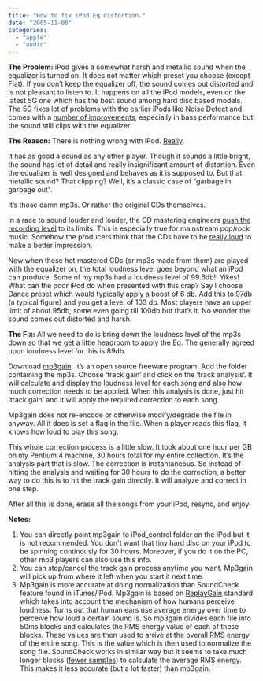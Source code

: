 ```yaml
---
title: "How to fix iPod Eq distortion."
date: "2005-11-08"
categories: 
  - "apple"
  - "audio"
---
```


**The Problem:** iPod gives a somewhat harsh and metallic sound when the equalizer is turned on. It does not matter which preset you choose (except Flat). If you don’t keep the equalizer off, the sound comes out distorted and is not pleasant to listen to. It happens on all the iPod models, even on the latest 5G one which has the best sound among hard disc based models. The 5G fixes lot of problems with the earlier iPods like Noise Defect and comes with a [number of improvements](http://www.ilounge.com/index.php/articles/comments/top-ten-things-techies-wanted-to-know-about-the-5g-iPod), especially in bass performance but the sound still clips with the equalizer.

**The Reason:** There is nothing wrong with iPod. [Really](http://machrone.home.comcast.net/playertest/distortion.htm).

It has as good a sound as any other player. Though it sounds a little bright, the sound has lot of detail and really insignificant amount of distortion. Even the equalizer is well designed and behaves as it is supposed to. But that metallic sound? That clipping? Well, it’s a classic case of “garbage in garbage out".

It’s those damn mp3s. Or rather the original CDs themselves.

In a race to sound louder and louder, the CD mastering engineers [push the recording level](http://www.johnvestman.com/disease.htm) to its limits. This is especially true for mainstream pop/rock music. Somehow the producers think that the CDs have to be [really loud](http://georgegraham.com/compress.html) to make a better impression.

Now when these hot mastered CDs (or mp3s made from them) are played with the equalizer on, the total loudness level goes beyond what an iPod can produce. Some of my mp3s had a loudness level of 99.6db!! Yikes! What can the poor iPod do when presented with this crap? Say I choose Dance preset which would typically apply a boost of 6 db. Add this to 97db (a typical figure) and you get a level of 103 db. Most players have an upper limit of about 95db, some even going till 100db but that’s it. No wonder the sound comes out distorted and harsh.

**The Fix:** All we need to do is bring down the loudness level of the mp3s down so that we get a little headroom to apply the Eq. The generally agreed upon loudness level for this is 89db.

Download [mp3gain](http://mp3gain.sourceforge.net/). It’s an open source freeware program. Add the folder containing the mp3s. Choose ‘track gain’ and click on the ‘track analysis’. It will calculate and display the loudness level for each song and also how much correction needs to be applied. When this analysis is done, just hit ‘track gain’ and it will apply the required correction to each song.

Mp3gain does not re-encode or otherwise modify/degrade the file in anyway. All it does is set a flag in the file. When a player reads this flag, it knows how loud to play this song.

This whole correction process is a little slow. It took about one hour per GB on my Pentium 4 machine, 30 hours total for my entire collection. It’s the analysis part that is slow. The correction is instantaneous. So instead of hitting the analysis and waiting for 30 hours to do the correction, a better way to do this is to hit the track gain directly. It will analyze and correct in one step.

After all this is done, erase all the songs from your iPod, resync, and enjoy!

**Notes:**

1. You can directly point mp3gain to iPod\_control folder on the iPod but it is not recommended. You don't want that tiny hard disc on your iPod to be spinning continously for 30 hours. Moreover, if you do it on the PC, other mp3 players can also use this info.
2. You can stop/cancel the track gain process anytime you want. Mp3gain will pick up from where it left when you start it next time.
3. Mp3gain is more accurate at doing normalization than SoundCheck feature found in iTunes/iPod. Mp3gain is based on [ReplayGain](http://replaygain.hydrogenaudio.org/) standard which takes into account the mechanism of how humans perceive loudness. Turns out that human ears use average energy over time to perceive how loud a certain sound is. So mp3gain divides each file into 50ms blocks and calculates the RMS energy value of each of these blocks. These values are then used to arrive at the overall RMS energy of the entire song. This is the value which is then used to normalize the song file. SoundCheck works in similar way but it seems to take much longer blocks ([fewer samples](http://www.hydrogenaudio.org/forums/index.php?showtopic=39018&view=findpost&p=345591)) to calculate the average RMS energy. This makes it less accurate (but a lot faster) than mp3gain.
